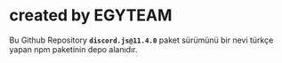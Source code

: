 # created by EGYTEAM

Bu Github Repository **`discord.js@11.4.0`** paket sürümünü bir nevi türkçe yapan npm paketinin depo alanıdır.
